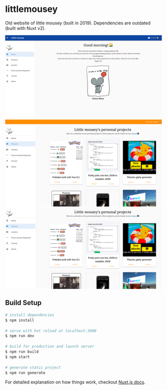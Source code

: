 # littlemousey

Old website of little mousey (built in 2019). Dependencies are outdated (built with Nuxt v2).

![Homepage screenshot](https://github.com/littlemousey/littlemousey/blob/master/static/img/website/homepage.png "Homepage")
![Projects screenshot](https://github.com/littlemousey/littlemousey/blob/master/static/img/website/projects.png "Projects")
![Travels screenshot](https://github.com/littlemousey/littlemousey/blob/master/static/img/website/projects.png "Travels")

## Build Setup

``` bash
# install dependencies
$ npm install

# serve with hot reload at localhost:3000
$ npm run dev

# build for production and launch server
$ npm run build
$ npm start

# generate static project
$ npm run generate
```

For detailed explanation on how things work, checkout [Nuxt.js docs](https://nuxtjs.org).
